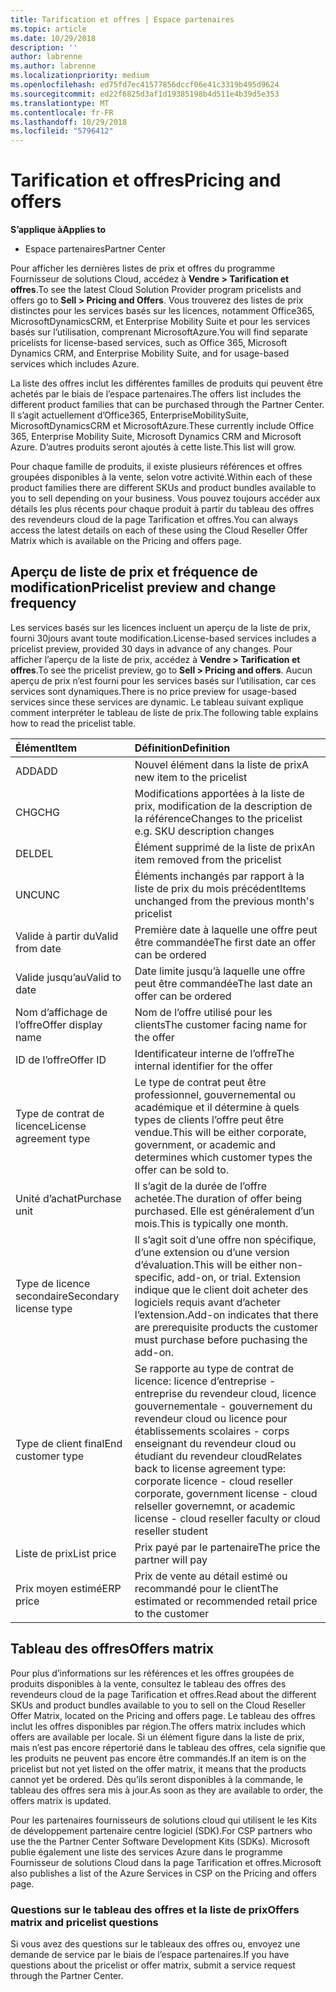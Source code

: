 ```yaml
---
title: Tarification et offres | Espace partenaires
ms.topic: article
ms.date: 10/29/2018
description: ''
author: labrenne
ms.author: labrenne
ms.localizationpriority: medium
ms.openlocfilehash: ed75fd7ec41577856dccf06e41c3319b495d9624
ms.sourcegitcommit: ed22f6825d3af1d19385198b4d511e4b39d5e353
ms.translationtype: MT
ms.contentlocale: fr-FR
ms.lasthandoff: 10/29/2018
ms.locfileid: "5796412"
---
```

# <a name="pricing-and-offers"></a><span data-ttu-id="d6083-102">Tarification et offres</span><span class="sxs-lookup"><span data-stu-id="d6083-102">Pricing and offers</span></span>

**<span data-ttu-id="d6083-103">S’applique à</span><span class="sxs-lookup"><span data-stu-id="d6083-103">Applies to</span></span>**

-  <span data-ttu-id="d6083-104">Espace partenaires</span><span class="sxs-lookup"><span data-stu-id="d6083-104">Partner Center</span></span>

<span data-ttu-id="d6083-105">Pour afficher les dernières listes de prix et offres du programme Fournisseur de solutions Cloud, accédez à **Vendre > Tarification et offres**.</span><span class="sxs-lookup"><span data-stu-id="d6083-105">To see the latest Cloud Solution Provider program pricelists and offers go to **Sell > Pricing and Offers**.</span></span> <span data-ttu-id="d6083-106">Vous trouverez des listes de prix distinctes pour les services basés sur les licences, notamment Office365, MicrosoftDynamicsCRM, et Enterprise Mobility Suite et pour les services basés sur l’utilisation, comprenant MicrosoftAzure.</span><span class="sxs-lookup"><span data-stu-id="d6083-106">You will find separate pricelists for license-based services, such as Office 365, Microsoft Dynamics CRM, and Enterprise Mobility Suite, and for usage-based services which includes Azure.</span></span> 

<span data-ttu-id="d6083-107">La liste des offres inclut les différentes familles de produits qui peuvent être achetés par le biais de l’espace partenaires.</span><span class="sxs-lookup"><span data-stu-id="d6083-107">The offers list includes the different product families that can be purchased through the Partner Center.</span></span> <span data-ttu-id="d6083-108">Il s’agit actuellement d’Office365, EnterpriseMobilitySuite, MicrosoftDynamicsCRM et MicrosoftAzure.</span><span class="sxs-lookup"><span data-stu-id="d6083-108">These currently include Office 365, Enterprise Mobility Suite, Microsoft Dynamics CRM and Microsoft Azure.</span></span> <span data-ttu-id="d6083-109">D’autres produits seront ajoutés à cette liste.</span><span class="sxs-lookup"><span data-stu-id="d6083-109">This list will grow.</span></span>

<span data-ttu-id="d6083-110">Pour chaque famille de produits, il existe plusieurs références et offres groupées disponibles à la vente, selon votre activité.</span><span class="sxs-lookup"><span data-stu-id="d6083-110">Within each of these product families there are different SKUs and product bundles available to you to sell depending on your business.</span></span> <span data-ttu-id="d6083-111">Vous pouvez toujours accéder aux détails les plus récents pour chaque produit à partir du tableau des offres des revendeurs cloud de la page Tarification et offres.</span><span class="sxs-lookup"><span data-stu-id="d6083-111">You can always access the latest details on each of these using the Cloud Reseller Offer Matrix which is available on the Pricing and offers page.</span></span>

## <a name="pricelist-preview-and-change-frequency"></a><span data-ttu-id="d6083-112">Aperçu de liste de prix et fréquence de modification</span><span class="sxs-lookup"><span data-stu-id="d6083-112">Pricelist preview and change frequency</span></span> 

<span data-ttu-id="d6083-113">Les services basés sur les licences incluent un aperçu de la liste de prix, fourni 30jours avant toute modification.</span><span class="sxs-lookup"><span data-stu-id="d6083-113">License-based services includes a pricelist preview, provided 30 days in advance of any changes.</span></span> <span data-ttu-id="d6083-114">Pour afficher l’aperçu de la liste de prix, accédez à **Vendre > Tarification et offres**.</span><span class="sxs-lookup"><span data-stu-id="d6083-114">To see the pricelist preview, go to **Sell > Pricing and offers**.</span></span> <span data-ttu-id="d6083-115">Aucun aperçu de prix n’est fourni pour les services basés sur l’utilisation, car ces services sont dynamiques.</span><span class="sxs-lookup"><span data-stu-id="d6083-115">There is no price preview for usage-based services since these services are dynamic.</span></span> <span data-ttu-id="d6083-116">Le tableau suivant explique comment interpréter le tableau de liste de prix.</span><span class="sxs-lookup"><span data-stu-id="d6083-116">The following table explains how to read the pricelist table.</span></span>

|**<span data-ttu-id="d6083-117">Élément</span><span class="sxs-lookup"><span data-stu-id="d6083-117">Item</span></span>**        |**<span data-ttu-id="d6083-118">Définition</span><span class="sxs-lookup"><span data-stu-id="d6083-118">Definition</span></span>**      |
|:-----------   |:-----------   |
|<span data-ttu-id="d6083-119">ADD</span><span class="sxs-lookup"><span data-stu-id="d6083-119">ADD</span></span>   |<span data-ttu-id="d6083-120">Nouvel élément dans la liste de prix</span><span class="sxs-lookup"><span data-stu-id="d6083-120">A new item to the pricelist</span></span>|
|<span data-ttu-id="d6083-121">CHG</span><span class="sxs-lookup"><span data-stu-id="d6083-121">CHG</span></span>   |<span data-ttu-id="d6083-122">Modifications apportées à la liste de prix, modification de la description de la référence</span><span class="sxs-lookup"><span data-stu-id="d6083-122">Changes to the pricelist e.g. SKU description changes</span></span>|
|<span data-ttu-id="d6083-123">DEL</span><span class="sxs-lookup"><span data-stu-id="d6083-123">DEL</span></span>   |<span data-ttu-id="d6083-124">Élément supprimé de la liste de prix</span><span class="sxs-lookup"><span data-stu-id="d6083-124">An item removed from the pricelist</span></span>|
|<span data-ttu-id="d6083-125">UNC</span><span class="sxs-lookup"><span data-stu-id="d6083-125">UNC</span></span>   |<span data-ttu-id="d6083-126">Éléments inchangés par rapport à la liste de prix du mois précédent</span><span class="sxs-lookup"><span data-stu-id="d6083-126">Items unchanged from the previous month's pricelist</span></span>   |
|<span data-ttu-id="d6083-127">Valide à partir du</span><span class="sxs-lookup"><span data-stu-id="d6083-127">Valid from date</span></span>   |<span data-ttu-id="d6083-128">Première date à laquelle une offre peut être commandée</span><span class="sxs-lookup"><span data-stu-id="d6083-128">The first date an offer can be ordered</span></span>    |
|<span data-ttu-id="d6083-129">Valide jusqu’au</span><span class="sxs-lookup"><span data-stu-id="d6083-129">Valid to date</span></span>   |<span data-ttu-id="d6083-130">Date limite jusqu’à laquelle une offre peut être commandée</span><span class="sxs-lookup"><span data-stu-id="d6083-130">The last date an offer can be ordered</span></span>   |
|<span data-ttu-id="d6083-131">Nom d’affichage de l’offre</span><span class="sxs-lookup"><span data-stu-id="d6083-131">Offer display name</span></span>   |<span data-ttu-id="d6083-132">Nom de l’offre utilisé pour les clients</span><span class="sxs-lookup"><span data-stu-id="d6083-132">The customer facing name for the offer</span></span>   |
|<span data-ttu-id="d6083-133">ID de l’offre</span><span class="sxs-lookup"><span data-stu-id="d6083-133">Offer ID</span></span>   |<span data-ttu-id="d6083-134">Identificateur interne de l’offre</span><span class="sxs-lookup"><span data-stu-id="d6083-134">The internal identifier for the offer</span></span>   |
|<span data-ttu-id="d6083-135">Type de contrat de licence</span><span class="sxs-lookup"><span data-stu-id="d6083-135">License agreement type</span></span>   |<span data-ttu-id="d6083-136">Le type de contrat peut être professionnel, gouvernemental ou académique et il détermine à quels types de clients l’offre peut être vendue.</span><span class="sxs-lookup"><span data-stu-id="d6083-136">This will be either corporate, government, or academic and determines which customer types the offer can be sold to.</span></span>|
|<span data-ttu-id="d6083-137">Unité d’achat</span><span class="sxs-lookup"><span data-stu-id="d6083-137">Purchase unit</span></span>   |<span data-ttu-id="d6083-138">Il s’agit de la durée de l’offre achetée.</span><span class="sxs-lookup"><span data-stu-id="d6083-138">The duration of offer being purchased.</span></span> <span data-ttu-id="d6083-139">Elle est généralement d’un mois.</span><span class="sxs-lookup"><span data-stu-id="d6083-139">This is typically one month.</span></span>   |
|<span data-ttu-id="d6083-140">Type de licence secondaire</span><span class="sxs-lookup"><span data-stu-id="d6083-140">Secondary license type</span></span>   |<span data-ttu-id="d6083-141">Il s’agit soit d’une offre non spécifique, d’une extension ou d’une version d’évaluation.</span><span class="sxs-lookup"><span data-stu-id="d6083-141">This will be either non-specific, add-on, or trial.</span></span> <span data-ttu-id="d6083-142">Extension indique que le client doit acheter des logiciels requis avant d’acheter l’extension.</span><span class="sxs-lookup"><span data-stu-id="d6083-142">Add-on indicates that there are prerequisite products the customer must purchase before puchasing the add-on.</span></span>|
|<span data-ttu-id="d6083-143">Type de client final</span><span class="sxs-lookup"><span data-stu-id="d6083-143">End customer type</span></span>   |<span data-ttu-id="d6083-144">Se rapporte au type de contrat de licence: licence d’entreprise - entreprise du revendeur cloud, licence gouvernementale - gouvernement du revendeur cloud ou licence pour établissements scolaires - corps enseignant du revendeur cloud ou étudiant du revendeur cloud</span><span class="sxs-lookup"><span data-stu-id="d6083-144">Relates back to license agreement type: corporate licence - cloud reseller corporate, government license - cloud relseller governemnt, or academic license - cloud reseller faculty or cloud reseller student</span></span>   |
|<span data-ttu-id="d6083-145">Liste de prix</span><span class="sxs-lookup"><span data-stu-id="d6083-145">List price</span></span>   |<span data-ttu-id="d6083-146">Prix payé par le partenaire</span><span class="sxs-lookup"><span data-stu-id="d6083-146">The price the partner will pay</span></span>   |
|<span data-ttu-id="d6083-147">Prix moyen estimé</span><span class="sxs-lookup"><span data-stu-id="d6083-147">ERP price</span></span>   |<span data-ttu-id="d6083-148">Prix de vente au détail estimé ou recommandé pour le client</span><span class="sxs-lookup"><span data-stu-id="d6083-148">The estimated or recommended retail price to the customer</span></span>   |

## <a name="offers-matrix"></a><span data-ttu-id="d6083-149">Tableau des offres</span><span class="sxs-lookup"><span data-stu-id="d6083-149">Offers matrix</span></span>

<span data-ttu-id="d6083-150">Pour plus d’informations sur les références et les offres groupées de produits disponibles à la vente, consultez le tableau des offres des revendeurs cloud de la page Tarification et offres.</span><span class="sxs-lookup"><span data-stu-id="d6083-150">Read about the different SKUs and product bundles available to you to sell on the Cloud Reseller Offer Matrix, located on the Pricing and offers page.</span></span> <span data-ttu-id="d6083-151">Le tableau des offres inclut les offres disponibles par région.</span><span class="sxs-lookup"><span data-stu-id="d6083-151">The offers matrix includes which offers are available per locale.</span></span> <span data-ttu-id="d6083-152">Si un élément figure dans la liste de prix, mais n’est pas encore répertorié dans le tableau des offres, cela signifie que les produits ne peuvent pas encore être commandés.</span><span class="sxs-lookup"><span data-stu-id="d6083-152">If an item is on the pricelist but not yet listed on the offer matrix, it means that the products cannot yet be ordered.</span></span> <span data-ttu-id="d6083-153">Dès qu’ils seront disponibles à la commande, le tableau des offres sera mis à jour.</span><span class="sxs-lookup"><span data-stu-id="d6083-153">As soon as they are available to order, the offers matrix is updated.</span></span>

<span data-ttu-id="d6083-154">Pour les partenaires fournisseurs de solutions cloud qui utilisent le les Kits de développement partenaire centre logiciel (SDK).</span><span class="sxs-lookup"><span data-stu-id="d6083-154">For CSP partners who use the the Partner Center Software Development Kits (SDKs).</span></span> <span data-ttu-id="d6083-155">Microsoft publie également une liste des services Azure dans le programme Fournisseur de solutions Cloud dans la page Tarification et offres.</span><span class="sxs-lookup"><span data-stu-id="d6083-155">Microsoft also publishes a list of the Azure Services in CSP on the Pricing and offers page.</span></span>

### <a name="offers-matrix-and-pricelist-questions"></a><span data-ttu-id="d6083-156">Questions sur le tableau des offres et la liste de prix</span><span class="sxs-lookup"><span data-stu-id="d6083-156">Offers matrix and pricelist questions</span></span>

<span data-ttu-id="d6083-157">Si vous avez des questions sur le tableaux des offres ou, envoyez une demande de service par le biais de l’espace partenaires.</span><span class="sxs-lookup"><span data-stu-id="d6083-157">If you have questions about the pricelist or offer matrix, submit a service request through the Partner Center.</span></span>
